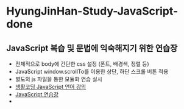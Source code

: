 # HyungJinHan-Study-JavaScript-done
## JavaScript 복습 및 문법에 익숙해지기 위한 연습장
- 전체적으로 body에 간단한 css 설정 (폰트, 배경색, 정렬 등)
- JavaScript window.scrollTo를 이용한 상단, 하단 스크롤 버튼 적용
- 별도의 js 파일을 통한 모듈화 연습 실시
- [생활코딩 JavaScript 언어 강의](https://opentutorials.org/course/743)
- [JavaScript 연습장](https://hyungjinhan.github.io/Study-JavaScript-done/JavaScript/index.html)
- 
